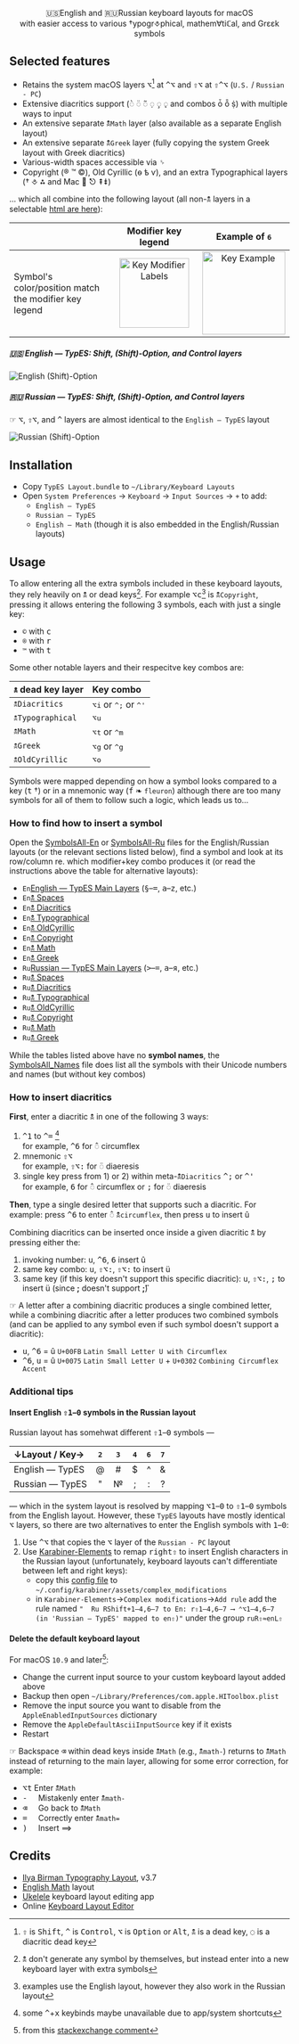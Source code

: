 <p align="center">
🇺🇸English and 🇷🇺Russian keyboard layouts for macOS
<br>
with easier access to various †ypogr⎀phical, mathem∀tiℂal, and Grεεk symbols
</p>

## Selected features

  - Retains the system macOS layers <kbd>⌥</kbd>[^1] at <kbd>^</kbd><kbd>⌥</kbd> and <kbd>⇧</kbd><kbd>⌥</kbd> at <kbd>⇧</kbd><kbd>^</kbd><kbd>⌥</kbd> (`U.S.` / `Russian - PC`)
  - Extensive diacritics support (◌̀ ◌̈ ◌̃ ◌̣ ◌̧ ◌̨ and combos ȱ ȭ ṩ) with multiple ways to input
  - An extensive separate <kbd>🕱</kbd>`Math` layer (also available as a separate English layout)
  - An extensive separate <kbd>🕱</kbd>`Greek` layer (fully copying the system Greek layout with Greek diacritics)
  - Various-width spaces accessible via <kbd>␠</kbd>
  - Copyright (® ™ ©), Old Cyrillic (ѳ ѣ ѵ), and an extra Typographical layers († ⎀ ⁂ and Mac  ⎋ ⇞⇟)
[^1]: <kbd>⇧</kbd> is <kbd>Shift</kbd>, <kbd>^</kbd> is <kbd>Control</kbd>, <kbd>⌥</kbd> is <kbd>Option</kbd> or <kbd>Alt</kbd>, <kbd>🕱</kbd> is a dead key, <kbd>◌</kbd> is a diacritic dead key

... which all combine into the following layout (all non-<kbd>🕱</kbd> layers in a selectable [html are here](https://eugenesvk.github.io/kbdLayout-Mac/)):

  |    | Modifier key legend	| Example of <kbd>6</kbd> |
  | :- | :-----------------:	| :---------------------: |
  | Symbol's color/position match<br> the modifier key legend | <img src="./img/KeyInfo-1Labels.png" alt="Key Modifier Labels" width="125"/> | <img src="./img/KeyInfo-2Example.png" alt="Key Example" width="149"/>|

##### 🇺🇸 English — TypES: Shift, (Shift)-Option, and Control layers

![English (Shift)-Option](./img/types-—-english-(⇧)⌥.png?raw=true "English (Shift)-Option")

##### 🇷🇺 Russian — TypES: Shift, (Shift)-Option, and Control layers

☞ <kbd>⌥</kbd>, <kbd>⇧</kbd><kbd>⌥</kbd>, and <kbd>^</kbd> layers are almost identical to the `English — TypES` layout

![Russian (Shift)-Option](./img/types-—-russian-(⇧)⌥.png?raw=true "Russian (Shift)-Option")

## Installation

- Copy `TypES Layout.bundle` to `~/Library/Keyboard Layouts`
- Open `System Preferences` → `Keyboard` → `Input Sources` → `+` to add:
    + `English — TypES`
    + `Russian — TypES`
    + `English — Math` (though it is also embedded in the English/Russian layouts)

## Usage


To allow entering all the extra symbols included in these keyboard layouts, they rely heavily on <kbd>🕱</kbd> or dead keys[^2]. For example <kbd>⌥</kbd><kbd>c</kbd>[^3] is <kbd>🕱</kbd>`Copyright`, pressing it allows entering the following 3 symbols, each with just a single key:

  - `©` with <kbd>c</kbd>
  - `®` with <kbd>r</kbd>
  - `™` with <kbd>t</kbd>

[^2]: <kbd>🕱</kbd> don't generate any symbol by themselves, but instead enter into a new keyboard layer with extra symbols
[^3]: examples use the English layout, however they also work in the Russian layout

Some other notable layers and their respecitve key combos are:

  | <kbd>🕱</kbd> dead key layer |  Key combo | 
  | :-------------------------- | :--------- | 
  | <kbd>🕱</kbd>`Diacritics`   	| <kbd>⌥</kbd><kbd>i</kbd> or <kbd>^</kbd><kbd>;</kbd> or <kbd>^</kbd><kbd>\'</kbd>|
  | <kbd>🕱</kbd>`Typographical`	| <kbd>⌥</kbd><kbd>u</kbd>|
  | <kbd>🕱</kbd>`Math`         	| <kbd>⌥</kbd><kbd>t</kbd> or <kbd>^</kbd><kbd>m</kbd>|
  | <kbd>🕱</kbd>`Greek`        	| <kbd>⌥</kbd><kbd>g</kbd> or <kbd>^</kbd><kbd>g</kbd>|
  | <kbd>🕱</kbd>`OldCyrillic`  	| <kbd>⌥</kbd><kbd>o</kbd>|

Symbols were mapped depending on how a symbol looks compared to a key (<kbd>t</kbd> †) or in a mnemonic way (<kbd>f</kbd> ❧ `fleuron`) although there are too many symbols for all of them to follow such a logic, which leads us to...

### How to find how to insert a symbol

Open the [SymbolsAll-En](./helper/SymbolsAll-En.md) or [SymbolsAll-Ru](./helper/SymbolsAll-Ru.md) files for the English/Russian layouts (or the relevant sections listed below), find a symbol and look at its row/column re. which modifier+key combo produces it (or read the instructions above the table for alternative layouts):

  - `En`[English — TypES Main Layers](./helper/SymbolsAll-En.md#english--types-main-layers) (<kbd>§</kbd>–<kbd>=</kbd>, <kbd>a</kbd>–<kbd>z</kbd>, etc.)
  - `En`[🕱 Spaces](./helper/SymbolsAll-En.md#spaces)
  - `En`[🕱 Diacritics](./helper/SymbolsAll-En.md#diacritics)
  - `En`[🕱 Typographical](./helper/SymbolsAll-En.md#typographical)
  - `En`[🕱 OldCyrillic](./helper/SymbolsAll-En.md#oldcyrillic)
  - `En`[🕱 Copyright](./helper/SymbolsAll-En.md#copyright)
  - `En`[🕱 Math](./helper/SymbolsAll-En.md#math)
  - `En`[🕱 Greek](./helper/SymbolsAll-En.md#greek)
  - `Ru`[Russian — TypES Main Layers](./helper/SymbolsAll-Ru.md#russian--types-main-layers) (<kbd>></kbd>–<kbd>=</kbd>, <kbd>а</kbd>–<kbd>я</kbd>, etc.)
  - `Ru`[🕱 Spaces](./helper/SymbolsAll-Ru.md#spaces)
  - `Ru`[🕱 Diacritics](./helper/SymbolsAll-Ru.md#diacritics)
  - `Ru`[🕱 Typographical](./helper/SymbolsAll-Ru.md#typographical)
  - `Ru`[🕱 OldCyrillic](./helper/SymbolsAll-Ru.md#oldcyrillic)
  - `Ru`[🕱 Copyright](./helper/SymbolsAll-Ru.md#copyright)
  - `Ru`[🕱 Math](./helper/SymbolsAll-Ru.md#math)
  - `Ru`[🕱 Greek](./helper/SymbolsAll-Ru.md#greek)

While the tables listed above have no __symbol names__, the [SymbolsAll_Names](./helper/SymbolsAll_Names.md) file does list all the symbols with their Unicode numbers and names (but without key combos)

### How to insert diacritics

__First__, enter a diacritic <kbd>🕱</kbd> in one of the following 3 ways:

  1. <kbd>^</kbd><kbd>1</kbd> to <kbd>^</kbd><kbd>=</kbd> [^4]<br>
    for example, <kbd>^</kbd><kbd>6</kbd> for ◌̂ circumflex
  2. mnemonic <kbd>⇧</kbd><kbd>⌥</kbd> <br>
    for example, <kbd>⇧</kbd><kbd>⌥</kbd><kbd>:</kbd> for ◌̈ diaeresis
  3. single key press from 1) or 2) within meta-<kbd>🕱</kbd>`Diacritics` <kbd>^</kbd><kbd>;</kbd> or <kbd>^</kbd><kbd>\'</kbd> <br>
    for example, <kbd>6</kbd> for ◌̂ circumflex or <kbd>;</kbd> for ◌̈ diaeresis
[^4]: some <kbd>^</kbd>+<kbd>x</kbd> keybinds maybe unavailable due to app/system shortcuts

__Then__, type a single desired letter that supports such a diacritic.
For example: press <kbd>^</kbd><kbd>6</kbd> to enter ◌̂ <kbd>🕱</kbd>`circumflex`, then press <kbd>u</kbd> to insert û

Combining diacritics can be inserted once inside a given diacritic <kbd>🕱</kbd> by pressing either the:

  1. invoking number: <kbd>u</kbd>, <kbd>^</kbd><kbd>6</kbd>, <kbd>6</kbd> insert û
  2. same key combo: <kbd>u</kbd>, <kbd>⇧</kbd><kbd>⌥</kbd><kbd>:</kbd>, <kbd>⇧</kbd><kbd>⌥</kbd><kbd>:</kbd> to insert ü
  3. same key (if this key doesn't support this specific diacritic): <kbd>u</kbd>, <kbd>⇧</kbd><kbd>⌥</kbd><kbd>:</kbd>, <kbd>;</kbd> to insert ü (since __;__ doesn't support __;̈__)

☞ A letter after a combining diacritic produces a single combined letter, while a combining diacritic after a letter produces two combined symbols (and can be applied to any symbol even if such symbol doesn't support a diacritic):

  - <kbd>u</kbd>, <kbd>^</kbd><kbd>6</kbd> = û `U+00FB` `Latin Small Letter U with Circumflex` <br>
  - <kbd>^</kbd><kbd>6</kbd>, <kbd>u</kbd> = û `U+0075` `Latin Small Letter U` + `U+0302` `Combining Circumflex Accent`

### Additional tips

#### Insert English <kbd>⇧</kbd><kbd>1</kbd>–<kbd>0</kbd> symbols in the Russian layout

Russian layout has somehwat different <kbd>⇧</kbd><kbd>1</kbd>–<kbd>0</kbd> symbols —

  | ↓Layout / Key→ 	| <kbd>2</kbd>	| <kbd>3</kbd>	| <kbd>4</kbd>	| <kbd>6</kbd>	| <kbd>7</kbd>	|
  | :-----         	| :----------:	| :----------:	| :----------:	| :----------:	| :----------:	|
  | English — TypES	|  @          	| #           	| $           	| ^           	| &           	|
  | Russian — TypES	| \"          	| №           	| ;           	| :           	| ?           	|

— which in the system layout is resolved by mapping <kbd>⌥</kbd><kbd>1</kbd>–<kbd>0</kbd> to <kbd>⇧</kbd><kbd>1</kbd>–<kbd>0</kbd> symbols from the English layout. However, these `TypES` layouts have mostly identical <kbd>⌥</kbd> layers, so there are two alternatives to enter the English symbols with <kbd>1</kbd>–<kbd>0</kbd>:

  1. Use <kbd>^</kbd><kbd>⌥</kbd> that copies the <kbd>⌥</kbd> layer of the `Russian - PC` layout  
  2. Use [Karabiner-Elements](https://karabiner-elements.pqrs.org) to remap <kbd>right⇧</kbd> to insert English characters in the Russian layout (unfortunately, keyboard layouts can't differentiate between left and right keys):
      + copy this [config file](./helper/karabiner-elements/ru-RShift=en-LShift.json) to `~/.config/karabiner/assets/complex_modifications`
      + in `Karabiner-Elements`→`Complex modifications`→`Add rule` add the rule named `"  Ru RShift+1–4,6–7 to En: r⇧1–4,6–7 ⟶ ⌃⌥1–4,6–7 (in 'Russian — TypES' mapped to en⇧)"` under the group `ruR⇧≈enL⇧`

#### Delete the default keyboard layout

For macOS `10.9` and later[^5]:

  - Change the current input source to your custom keyboard layout added above
  - Backup then open `~/Library/Preferences/com.apple.HIToolbox.plist`
  - Remove the input source you want to disable from the `AppleEnabledInputSources` dictionary
  - Remove the `AppleDefaultAsciiInputSource` key if it exists
  - Restart
[^5]: from this [stackexchange comment](https://apple.stackexchange.com/questions/44921/how-to-remove-or-disable-a-default-keyboard-layout#60521)

☞ Backspace <kbd>⌫</kbd> within dead keys inside <kbd>🕱</kbd>`Math` (e.g., <kbd>🕱</kbd>`math-`) returns to <kbd>🕱</kbd>`Math` instead of returning to the main layer, allowing for some error correction, for example:

  - <kbd>⌥</kbd><kbd>t</kbd> Enter <kbd>🕱</kbd>`Math`
  - <kbd>-</kbd>     Mistakenly enter <kbd>🕱</kbd>`math-`
  - <kbd>⌫</kbd>     Go back to <kbd>🕱</kbd>`Math`
  - <kbd>=</kbd>     Correctly enter <kbd>🕱</kbd>`math=`
  - <kbd>)</kbd>     Insert ⟹


## Credits
  - [Ilya Birman Typography Layout](https://ilyabirman.ru/projects/typography-layout/faq/), v3.7
  - [English Math](https://tex.stackexchange.com/questions/110042/entering-unicode-math-symbols-into-latex-direct-from-keyboard-on-a-mac/110043#110043) layout
  - [Ukelele](https://github.com/sillsdev/Ukelele) keyboard layout editing app
  - Online [Keyboard Layout Editor](http://www.keyboard-layout-editor.com/)
